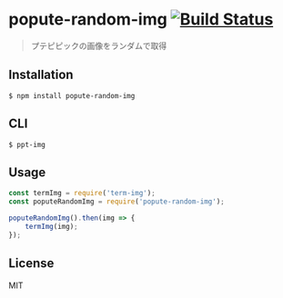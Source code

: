 # popute-random-img [![Build Status](https://travis-ci.org/akameco/popute-random-img.svg?branch=master)](https://travis-ci.org/akameco/popute-random-img)

> プテピピックの画像をランダムで取得

## Installation

```
$ npm install popute-random-img
```

## CLI

```
$ ppt-img
```

## Usage

```js
const termImg = require('term-img');
const poputeRandomImg = require('popute-random-img');

poputeRandomImg().then(img => {
	termImg(img);
});
```

## License

MIT
